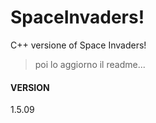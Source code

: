 # SpaceInvaders!

C++ versione of Space Invaders!

> poi lo aggiorno il readme...

#### VERSION
1.5.09